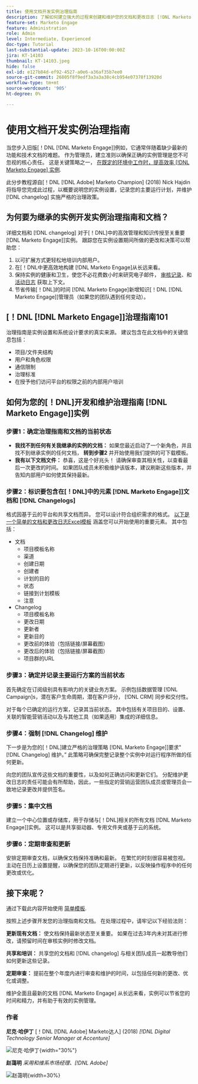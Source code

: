 ```yaml
---
title: 使用文档开发实例治理指南
description: 了解如何建立强大的过程来创建和维护您的文档和更改日志 [!DNL Marketo Engage] 实例。 这样不仅可以为团队的知识共享节省时间，还可以提高实例的健康和效率。
feature-set: Marketo Engage
feature: Administration
role: Admin
level: Intermediate, Experienced
doc-type: Tutorial
last-substantial-update: 2023-10-16T00:00:00Z
jira: KT-14103
thumbnail: KT-14103.jpeg
hide: false
exl-id: e127b84d-ef92-4527-a0e6-a36af35b7ee0
source-git-commit: 26805f8f9edf3a3a3a38c4cb954e07378f13920d
workflow-type: tm+mt
source-wordcount: '905'
ht-degree: 0%

---
```


# 使用文档开发实例治理指南

当您步入旧版[！DNL [!DNL Marketo Engage]]例如，它通常伴随着缺少最新的功能和技术文档的难题。 作为管理员，建立准则以确保正确的实例管理是您不可忽视的核心责任。 这是关键策略之一， [在既定的环境中工作时，提高效率 [!DNL Marketo Engage] 实例](https://nation.marketo.com/t5/champion-program-blogs/3-tips-to-increase-your-efficiency-in-an-inherited-instance/ba-p/247582).

此分步教程源自[！DNL [!DNL Adobe] Marketo Champion] (2018) Nick Hajdin将指导您完成此过程，以概要说明您的实例设置，记录您的主要运行计划，并维护 [!DNL changelog] 实施严格的治理政策。

## 为何要为继承的实例开发实例治理指南和文档？

详细文档和 [!DNL changelog] 对于[！DNL]中的高效管理和知识传授至关重要 [!DNL Marketo Engage]]实例。 跟踪您在实例设置期间所做的更改和决策可以帮助您：

1. 以可扩展方式更轻松地培训内部用户。
2. 在[！DNL中更高效地构建 [!DNL Marketo Engage]从长远来看。
3. 保持实例的健康和卫生，使您不必花费数小时来研究电子邮件， [审核记录](https://experienceleague.adobe.com/docs/marketo/using/product-docs/administration/audit-trail/audit-trail-overview.html)、和 [活动日志](https://experienceleague.adobe.com/docs/marketo/using/product-docs/core-marketo-concepts/smart-lists-and-static-lists/managing-people-in-smart-lists/locate-the-activity-log-for-a-person.html) 获取上下文。
4. 节省传输[！DNL]的时间 [!DNL Marketo Engage]新增知识[！DNL [!DNL Marketo Engage]]管理员（如果您的团队遇到任何变动）。

## [！DNL [!DNL Marketo Engage]]治理指南101

治理指南是实例设置和系统设计要求的真实来源。 建议包含在此文档中的关键信息包括：

* 项目/文件夹结构
* 用户和角色权限
* 通信限制
* 治理标准
* 在授予他们访问平台的权限之前的内部用户培训

## 如何为您的[！DNL]开发和维护治理指南 [!DNL Marketo Engage]]实例

### 步骤1：确定治理指南和文档的当前状态

* **我找不到任何有关我继承的实例的文档：** 如果您最近启动了一个新角色，并且找不到继承实例的任何文档， **转到步骤2** 并开始使用我们提供的可下载模板。
* **我有以下文档文件：** 恭喜，这是个好兆头！ 请确保审查其相关性，以查看最后一次更改的时间。 如果团队成员未积极维护该版本，建议刷新这些版本，并告知内部用户如何使其保持最新。

### 步骤2：标识要包含在[！DNL]中的元素 [!DNL Marketo Engage]]文档和 [!DNL Changelogs]

格式因基于云的平台和共享文档而异。 您可以设计符合组织需求的格式。 [以下是一个简单的文档和更改日志Excel模板](/help/marketo-tutorial-inherited-instance/_assets/downloads/Adobe_Marketo_Engage_Inherited_Instance_Documentation-Changlog.xlsx) 涵盖您可以开始使用的重要元素。 其中包括：

* 文档
   * 项目模板名称
   * 渠道
   * 创建日期
   * 创建者
   * 计划的目的
   * 状态
   * 链接到计划模板
   * 注意
* Changelog
   * 项目模板名称
   * 更改日期
   * 更新者
   * 更新目的
   * 更改前的体验（包括链接/屏幕截图）
   * 更改后的体验（包括链接/屏幕截图）
   * 项目群的URL

### 步骤3：确定并记录主要运行方案的当前状态

首先确定在订阅级别具有影响力的关键业务方案。 示例包括数据管理 [!DNL Campaign]s，潜在客户生命周期，潜在客户评分， [!DNL CRM] 同步和交付性。

对于每个已确定的运行方案，记录其当前状态。 其中包括有关项目目的、设置、关联的智能营销活动以及与其他工具（如果适用）集成的详细信息。

### 步骤4：强制 [!DNL Changelog] 维护

下一步是为您的[！DNL]建立严格的治理策略 [!DNL Marketo Engage]]要求&quot;[!DNL Changelog] 维护。” 此策略可确保完整记录整个实例中对运行程序所做的任何更新。

向您的团队宣传这些文档的重要性，以及如何正确访问和更新它们。 分配维护更改日志的责任可能会有所帮助，因此，一些指定的营销运营团队成员或管理员会一致地记录更改并提供签名。

### 步骤5：集中文档

建立一个中心位置或存储库，用于存储与[！DNL]相关的所有文档 [!DNL Marketo Engage]]实例。 这可以是共享驱动器、专用文件夹或基于云的系统。

### 步骤6：定期审查和更新

安排定期审查文档，以确保文档保持准确和最新。 在繁忙的时刻很容易被忽视。 主动在日历上设置提醒，以确保您的团队定期进行更新，以反映操作程序中的任何更改或优化。

## 接下来呢？

通过下载此内容开始使用 [简单模板](/help/marketo-tutorial-inherited-instance/_assets/downloads/Adobe_Marketo_Engage_Inherited_Instance_Documentation-Changlog.xlsx).

按照上述步骤开发您的治理指南和文档。 在处理过程中，请牢记以下经验法则：

**更新现有文档：**
使文档保持最新状态至关重要。 如果在过去3年内未对其进行修改，请预留时间在审核实例时修改文档。

**共享和培训：**
共享您的文档和 [!DNL changelog] 与相关团队成员一起教导他们如何更新这些记录。

**定期审查：** 提前在整个年度内进行审查和维护的时间，以包括任何新的更改、优化或调整。

维护全面且最新的文档 [!DNL Marketo Engage] 从长远来看，实例可以节省您的时间和精力，并有助于有效的实例管理。

### 作者

**尼克·哈伊丁**
[！DNL [!DNL Adobe] Marketo达人] (2018)
*[!DNL Digital Technology Senior Manager at Accenture]*

![尼克·哈伊丁](/help/marketo-tutorial-inherited-instance/_assets/authors/Customer_Author_Nicholas_Hajdin.png){width="30%"}

**赵蔼明**
*采用和维系市场经理、[!DNL Adobe]*

![赵蔼明](/help/marketo-tutorial-inherited-instance/_assets/authors/Adobe_Author_Amy_Chiu.png){width=30%}
